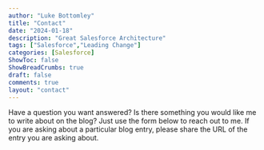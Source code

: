 ```yaml
---
author: "Luke Bottomley"
title: "Contact"
date: "2024-01-18"
description: "Great Salesforce Architecture"
tags: ["Salesforce","Leading Change"]
categories: [Salesforce]
ShowToc: false
ShowBreadCrumbs: true
draft: false
comments: true
layout: "contact"
---
```


Have a question you want answered? Is there something you would like me to write about on the blog? Just use the form below to reach out to me.   If you are asking about a particular blog entry, please share the URL of the entry you are asking about.